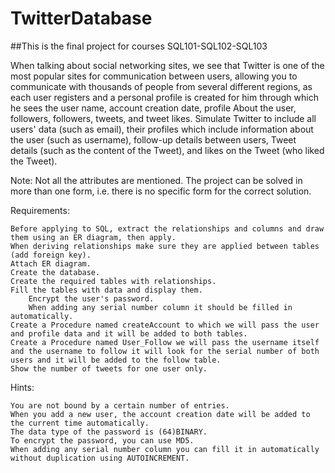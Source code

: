 # TwitterDatabase
##This is the final project for  courses SQL101-SQL102-SQL103 

When talking about social networking sites, we see that Twitter is one of the most popular sites for communication between users, allowing you to communicate with thousands of people from several different regions, as each user registers and a personal profile is created for him through which he sees the user name, account creation date, profile About the user, followers, followers, tweets, and tweet likes. Simulate Twitter to include all users' data (such as email), their profiles which include information about the user (such as username), follow-up details between users, Tweet details (such as the content of the Tweet), and likes on the Tweet (who liked the Tweet).

Note: Not all the attributes are mentioned. The project can be solved in more than one form, i.e. there is no specific form for the correct solution.

Requirements:

    Before applying to SQL, extract the relationships and columns and draw them using an ER diagram, then apply.
    When deriving relationships make sure they are applied between tables (add foreign key).
    Attach ER diagram.
    Create the database.
    Create the required tables with relationships.
    Fill the tables with data and display them.
        Encrypt the user's password.
        When adding any serial number column it should be filled in automatically.
    Create a Procedure named createAccount to which we will pass the user and profile data and it will be added to both tables.
    Create a Procedure named User_Follow we will pass the username itself and the username to follow it will look for the serial number of both users and it will be added to the follow table.
    Show the number of tweets for one user only.

Hints:

    You are not bound by a certain number of entries.
    When you add a new user, the account creation date will be added to the current time automatically.
    The data type of the password is (64)BINARY.
    To encrypt the password, you can use MD5.
    When adding any serial number column you can fill it in automatically without duplication using AUTOINCREMENT.
